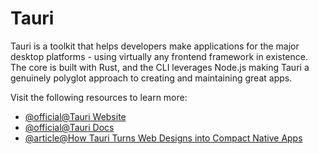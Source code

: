 # Tauri

Tauri is a toolkit that helps developers make applications for the major desktop platforms - using virtually any frontend framework in existence. The core is built with Rust, and the CLI leverages Node.js making Tauri a genuinely polyglot approach to creating and maintaining great apps.

Visit the following resources to learn more:

- [@official@Tauri Website](https://tauri.app/)
- [@official@Tauri Docs](https://tauri.app/v1/guides/)
- [@article@How Tauri Turns Web Designs into Compact Native Apps](https://thenewstack.io/how-tauri-turns-web-designs-into-compact-native-apps/)
